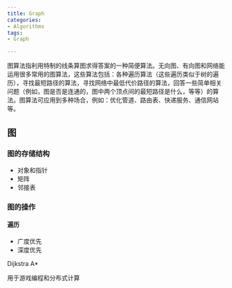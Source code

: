```yaml
---
title: Graph
categories:
- Algorithms
tags:
- Graph

---
```


图算法指利用特制的线条算图求得答案的一种简便算法。无向图、有向图和网络能运用很多常用的图算法，这些算法包括：各种遍历算法（这些遍历类似于树的遍历），寻找最短路径的算法，寻找网络中最低代价路径的算法，回答一些简单相关问题（例如，图是否是连通的，图中两个顶点间的最短路径是什么，等等）的算法。图算法可应用到多种场合，例如：优化管道、路由表、快递服务、通信网站等。


## 图


### 图的存储结构

* 对象和指针
* 矩阵
* 邻接表


### 图的操作

#### 遍历

* 广度优先
* 深度优先

Dijkstra
A*

用于游戏编程和分布式计算




